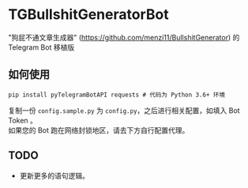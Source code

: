 # TGBullshitGeneratorBot
"狗屁不通文章生成器" (https://github.com/menzi11/BullshitGenerator) 的 Telegram Bot 移植版

## 如何使用

```
pip install pyTelegramBotAPI requests # 代码为 Python 3.6+ 环境
```

复制一份 `config.sample.py` 为 `config.py`，之后进行相关配置，如填入 Bot Token 。        
如果您的 Bot 跑在网络封锁地区，请去下方自行配置代理。

## TODO

- 更新更多的语句逻辑。
